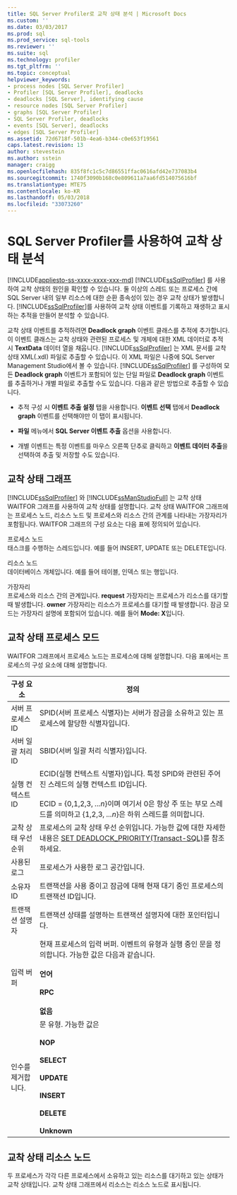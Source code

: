 ```yaml
---
title: SQL Server Profiler로 교착 상태 분석 | Microsoft Docs
ms.custom: ''
ms.date: 03/03/2017
ms.prod: sql
ms.prod_service: sql-tools
ms.reviewer: ''
ms.suite: sql
ms.technology: profiler
ms.tgt_pltfrm: ''
ms.topic: conceptual
helpviewer_keywords:
- process nodes [SQL Server Profiler]
- Profiler [SQL Server Profiler], deadlocks
- deadlocks [SQL Server], identifying cause
- resource nodes [SQL Server Profiler]
- graphs [SQL Server Profiler]
- SQL Server Profiler, deadlocks
- events [SQL Server], deadlocks
- edges [SQL Server Profiler]
ms.assetid: 72d6718f-501b-4ea6-b344-c0e653f19561
caps.latest.revision: 13
author: stevestein
ms.author: sstein
manager: craigg
ms.openlocfilehash: 835f8fc1c5c7d86551ffac0616afd42e737083b4
ms.sourcegitcommit: 1740f3090b168c0e809611a7aa6fd514075616bf
ms.translationtype: MTE75
ms.contentlocale: ko-KR
ms.lasthandoff: 05/03/2018
ms.locfileid: "33073260"
---
```

# <a name="analyze-deadlocks-with-sql-server-profiler"></a>SQL Server Profiler를 사용하여 교착 상태 분석
[!INCLUDE[appliesto-ss-xxxx-xxxx-xxx-md](../../includes/appliesto-ss-xxxx-xxxx-xxx-md.md)]
  [!INCLUDE[ssSqlProfiler](../../includes/sssqlprofiler-md.md)] 를 사용하여 교착 상태의 원인을 확인할 수 있습니다. 둘 이상의 스레드 또는 프로세스 간에 SQL Server 내의 일부 리소스에 대한 순환 종속성이 있는 경우 교착 상태가 발생합니다. [!INCLUDE[ssSqlProfiler](../../includes/sssqlprofiler-md.md)]를 사용하여 교착 상태 이벤트를 기록하고 재생하고 표시하는 추적을 만들어 분석할 수 있습니다.  
  
 교착 상태 이벤트를 추적하려면 **Deadlock graph** 이벤트 클래스를 추적에 추가합니다. 이 이벤트 클래스는 교착 상태와 관련된 프로세스 및 개체에 대한 XML 데이터로 추적 시 **TextData** 데이터 열을 채웁니다. [!INCLUDE[ssSqlProfiler](../../includes/sssqlprofiler-md.md)] 는 XML 문서를 교착 상태 XML(.xdl) 파일로 추출할 수 있습니다. 이 XML 파일은 나중에 SQL Server Management Studio에서 볼 수 있습니다. [!INCLUDE[ssSqlProfiler](../../includes/sssqlprofiler-md.md)] 를 구성하여 모든 **Deadlock graph** 이벤트가 포함되어 있는 단일 파일로 **Deadlock graph** 이벤트를 추출하거나 개별 파일로 추출할 수도 있습니다. 다음과 같은 방법으로 추출할 수 있습니다.  
  
-   추적 구성 시 **이벤트 추출 설정** 탭을 사용합니다. **이벤트 선택** 탭에서 **Deadlock graph** 이벤트를 선택해야만 이 탭이 표시됩니다.  
  
-   **파일** 메뉴에서 **SQL Server 이벤트 추출** 옵션을 사용합니다.  
  
-   개별 이벤트는 특정 이벤트를 마우스 오른쪽 단추로 클릭하고 **이벤트 데이터 추출**을 선택하여 추출 및 저장할 수도 있습니다.  
  
## <a name="deadlock-graphs"></a>교착 상태 그래프  
 [!INCLUDE[ssSqlProfiler](../../includes/sssqlprofiler-md.md)] 와 [!INCLUDE[ssManStudioFull](../../includes/ssmanstudiofull-md.md)] 는 교착 상태 WAITFOR 그래프를 사용하여 교착 상태를 설명합니다. 교착 상태 WAITFOR 그래프에는 프로세스 노드, 리소스 노드 및 프로세스와 리소스 간의 관계를 나타내는 가장자리가 포함됩니다. WAITFOR 그래프의 구성 요소는 다음 표에 정의되어 있습니다.  
  
 프로세스 노드  
 태스크를 수행하는 스레드입니다. 예를 들어 INSERT, UPDATE 또는 DELETE입니다.  
  
 리소스 노드  
 데이터베이스 개체입니다. 예를 들어 테이블, 인덱스 또는 행입니다.  
  
 가장자리  
 프로세스와 리소스 간의 관계입니다. **request** 가장자리는 프로세스가 리소스를 대기할 때 발생합니다. **owner** 가장자리는 리소스가 프로세스를 대기할 때 발생합니다. 잠금 모드는 가장자리 설명에 포함되어 있습니다. 예를 들어 **Mode: X**입니다.  
  
## <a name="deadlock-process-node"></a>교착 상태 프로세스 모드  
 WAITFOR 그래프에서 프로세스 노드는 프로세스에 대해 설명합니다. 다음 표에서는 프로세스의 구성 요소에 대해 설명합니다.  
  
|구성 요소|정의|  
|---------------|----------------|  
|서버 프로세스 ID|SPID(서버 프로세스 식별자)는 서버가 잠금을 소유하고 있는 프로세스에 할당한 식별자입니다.|  
|서버 일괄 처리 ID|SBID(서버 일괄 처리 식별자)입니다.|  
|실행 컨텍스트 ID|ECID(실행 컨텍스트 식별자)입니다. 특정 SPID와 관련된 주어진 스레드의 실행 컨텍스트 ID입니다.<br /><br /> ECID = {0,1,2,3, *...n*}이며 여기서 0은 항상 주 또는 부모 스레드를 의미하고 {1,2,3, *...n*}은 하위 스레드를 의미합니다.|  
|교착 상태 우선 순위|프로세스의 교착 상태 우선 순위입니다. 가능한 값에 대한 자세한 내용은 [SET DEADLOCK_PRIORITY&#40;Transact-SQL&#41;](../../t-sql/statements/set-deadlock-priority-transact-sql.md)를 참조하세요.|  
|사용된 로그|프로세스가 사용한 로그 공간입니다.|  
|소유자 ID|트랜잭션을 사용 중이고 잠금에 대해 현재 대기 중인 프로세스의 트랜잭션 ID입니다.|  
|트랜잭션 설명자|트랜잭션 상태를 설명하는 트랜잭션 설명자에 대한 포인터입니다.|  
|입력 버퍼|현재 프로세스의 입력 버퍼. 이벤트의 유형과 실행 중인 문을 정의합니다. 가능한 값은 다음과 같습니다.<br /><br /> **언어**<br /><br /> **RPC**<br /><br /> **없음**|  
|인수를 제거합니다.|문 유형. 가능한 값은<br /><br /> **NOP**<br /><br /> **SELECT**<br /><br /> **UPDATE**<br /><br /> **INSERT**<br /><br /> **DELETE**<br /><br /> **Unknown**|  
  
## <a name="deadlock-resource-node"></a>교착 상태 리소스 노드  
 두 프로세스가 각각 다른 프로세스에서 소유하고 있는 리소스를 대기하고 있는 상태가 교착 상태입니다. 교착 상태 그래프에서 리소스는 리소스 노드로 표시됩니다.  
  
  
